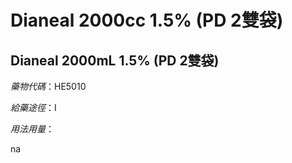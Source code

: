 # Dianeal 2000cc 1.5% (PD 2雙袋)

## Dianeal 2000mL 1.5% (PD 2雙袋)

*藥物代碼*：HE5010

*給藥途徑*：I

*用法用量*：

na

